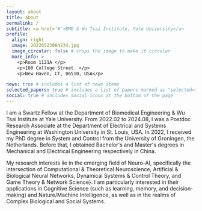 ```yaml
---
layout: about
title: about
permalink: /
subtitle: <a href='#'>BME & Wu Tsai Institute, Yale University</a> 
profile:
  align: right
  image: 20220523084234.jpg
  image_circular: false # crops the image to make it circular
  more_info: >
    <p>Room 1121A </p>
    <p>100 College Street. </p>
    <p>New Haven, CT, 06510, USA</p>

news: true # includes a list of news items
selected_papers: true # includes a list of papers marked as "selected={true}"
social: true # includes social icons at the bottom of the page
---
```


I am a Swartz Fellow at the Department of Biomedical Engineering & Wu Tsai Institute at Yale University. From 2022.02 to 2024.08, I was a Postdoc Research Associate at the Department of Electrical and Systems Engineering at Washington University in St. Louis, USA. In 2022, I received my PhD degree in System and Control from the University of Groningen, the Netherlands. Before that, I obtained Bachelor's and Master's degrees in Mechanical and Electrical Engineering respectively in China. 

My research interests lie in the emerging field of Neuro-AI, specifically the intersection of Computational & Theoretical Neuroscience, Artificial & Biological Neural Networks, Dynamical Systems & Control Theory, and Game Theory & Network Science}. I am particularly interested in their applications in Cognitive Science (such as learning, memory, and decision-making) and Nature/Machine Intelligence, as well as in the realms of Complex Biological and Social Systems.

